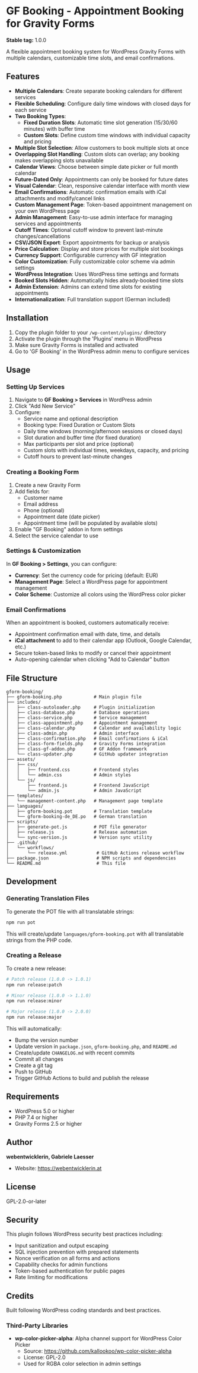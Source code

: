 # GF Booking - Appointment Booking for Gravity Forms

**Stable tag:** 1.0.0

A flexible appointment booking system for WordPress Gravity Forms with multiple calendars, customizable time slots, and email confirmations.

## Features

- **Multiple Calendars**: Create separate booking calendars for different services
- **Flexible Scheduling**: Configure daily time windows with closed days for each service
- **Two Booking Types**:
  - **Fixed Duration Slots**: Automatic time slot generation (15/30/60 minutes) with buffer time
  - **Custom Slots**: Define custom time windows with individual capacity and pricing
- **Multiple Slot Selection**: Allow customers to book multiple slots at once
- **Overlapping Slot Handling**: Custom slots can overlap; any booking makes overlapping slots unavailable
- **Calendar Views**: Choose between simple date picker or full month calendar
- **Future-Dated Only**: Appointments can only be booked for future dates
- **Visual Calendar**: Clean, responsive calendar interface with month view
- **Email Confirmations**: Automatic confirmation emails with iCal attachments and modify/cancel links
- **Custom Management Page**: Token-based appointment management on your own WordPress page
- **Admin Management**: Easy-to-use admin interface for managing services and appointments
- **Cutoff Times**: Optional cutoff window to prevent last-minute changes/cancellations
- **CSV/JSON Export**: Export appointments for backup or analysis
- **Price Calculation**: Display and store prices for multiple slot bookings
- **Currency Support**: Configurable currency with GF integration
- **Color Customization**: Fully customizable color scheme via admin settings
- **WordPress Integration**: Uses WordPress time settings and formats
- **Booked Slots Hidden**: Automatically hides already-booked time slots
- **Admin Extension**: Admins can extend time slots for existing appointments
- **Internationalization**: Full translation support (German included)

## Installation

1. Copy the plugin folder to your `/wp-content/plugins/` directory
2. Activate the plugin through the 'Plugins' menu in WordPress
3. Make sure Gravity Forms is installed and activated
4. Go to 'GF Booking' in the WordPress admin menu to configure services

## Usage

### Setting Up Services

1. Navigate to **GF Booking > Services** in WordPress admin
2. Click "Add New Service"
3. Configure:
   - Service name and optional description
   - Booking type: Fixed Duration or Custom Slots
   - Daily time windows (morning/afternoon sessions or closed days)
   - Slot duration and buffer time (for fixed duration)
   - Max participants per slot and price (optional)
   - Custom slots with individual times, weekdays, capacity, and pricing
   - Cutoff hours to prevent last-minute changes

### Creating a Booking Form

1. Create a new Gravity Form
2. Add fields for:
   - Customer name
   - Email address
   - Phone (optional)
   - Appointment date (date picker)
   - Appointment time (will be populated by available slots)
3. Enable "GF Booking" addon in form settings
4. Select the service calendar to use

### Settings & Customization

In **GF Booking > Settings**, you can configure:

- **Currency**: Set the currency code for pricing (default: EUR)
- **Management Page**: Select a WordPress page for appointment management
- **Color Scheme**: Customize all colors using the WordPress color picker

### Email Confirmations

When an appointment is booked, customers automatically receive:

- Appointment confirmation email with date, time, and details
- **iCal attachment** to add to their calendar app (Outlook, Google Calendar, etc.)
- Secure token-based links to modify or cancel their appointment
- Auto-opening calendar when clicking "Add to Calendar" button

## File Structure

```
gform-booking/
├── gform-booking.php            # Main plugin file
├── includes/
│   ├── class-autoloader.php     # Plugin initialization
│   ├── class-database.php       # Database operations
│   ├── class-service.php        # Service management
│   ├── class-appointment.php    # Appointment management
│   ├── class-calendar.php       # Calendar and availability logic
│   ├── class-admin.php          # Admin interface
│   ├── class-confirmation.php   # Email confirmations & iCal
│   ├── class-form-fields.php    # Gravity Forms integration
│   ├── class-gf-addon.php       # GF Addon framework
│   └── class-updater.php        # GitHub updater integration
├── assets/
│   ├── css/
│   │   ├── frontend.css         # Frontend styles
│   │   └── admin.css            # Admin styles
│   └── js/
│       ├── frontend.js          # Frontend JavaScript
│       └── admin.js             # Admin JavaScript
├── templates/
│   └── management-content.php   # Management page template
├── languages/
│   ├── gform-booking.pot        # Translation template
│   └── gform-booking-de_DE.po   # German translation
├── scripts/
│   ├── generate-pot.js          # POT file generator
│   ├── release.js               # Release automation
│   └── sync-version.js          # Version sync utility
├── .github/
│   └── workflows/
│       └── release.yml           # GitHub Actions release workflow
├── package.json                  # NPM scripts and dependencies
└── README.md                     # This file
```

## Development

### Generating Translation Files

To generate the POT file with all translatable strings:

```bash
npm run pot
```

This will create/update `languages/gform-booking.pot` with all translatable strings from the PHP code.

### Creating a Release

To create a new release:

```bash
# Patch release (1.0.0 -> 1.0.1)
npm run release:patch

# Minor release (1.0.0 -> 1.1.0)
npm run release:minor

# Major release (1.0.0 -> 2.0.0)
npm run release:major
```

This will automatically:
- Bump the version number
- Update version in `package.json`, `gform-booking.php`, and `README.md`
- Create/update `CHANGELOG.md` with recent commits
- Commit all changes
- Create a git tag
- Push to GitHub
- Trigger GitHub Actions to build and publish the release

## Requirements

- WordPress 5.0 or higher
- PHP 7.4 or higher
- Gravity Forms 2.5 or higher

## Author

**webentwicklerin, Gabriele Laesser**

- Website: https://webentwicklerin.at

## License

GPL-2.0-or-later

## Security

This plugin follows WordPress security best practices including:
- Input sanitization and output escaping
- SQL injection prevention with prepared statements
- Nonce verification on all forms and actions
- Capability checks for admin functions
- Token-based authentication for public pages
- Rate limiting for modifications

## Credits

Built following WordPress coding standards and best practices.

### Third-Party Libraries

- **wp-color-picker-alpha**: Alpha channel support for WordPress Color Picker
  - Source: https://github.com/kallookoo/wp-color-picker-alpha
  - License: GPL-2.0
  - Used for RGBA color selection in admin settings
